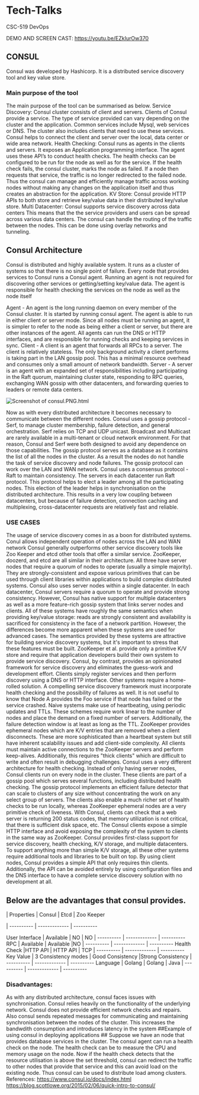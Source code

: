 # Tech-Talks
CSC-519 DevOps

DEMO AND SCREEN CAST: https://youtu.be/EZkIurOw370


## CONSUL ##
 
Consul was developed by Hashicorp. It is a distributed service discovery tool and key value store. 
### Main purpose of the tool ###
The main purpose of the tool can be summarised as below.
Service Discovery: Consul cluster consists of client and servers. Clients of Consul provide a service. The type of service provided can vary depending on the cluster and the application. Common services include Mysql, web services or DNS. The cluster also includes clients that need to use these services. Consul helps to connect the client and server over the local, data center or wide area network.
Health Checking: Consul runs as agents in the clients and servers. It exposes an Application programming interface. The agent uses these API’s to conduct health checks. The health checks can be configured to be run for the node as well as for the service. If the health check fails, the consul cluster, marks the node as failed. If a node then requests that service, the traffic is no longer redirected to the failed node. Thus the consul can manage and efficiently manage traffic across working nodes without making any changes on the application itself and thus creates an abstraction for the application.
KV Store:  Consul provide HTTP APIs to both store and retrieve key/value data in their distributed key/value store.
Multi Datacenter: Consul supports service discovery across data centers This means that the the service providers and users can be spread across various data centers. The consul can handle the routing of the traffic between the nodes. This can be done using overlay networks and tunneling.
## Consul Architecture ##
Consul is distributed and highly available system. It runs as a cluster of systems so that there is no single point of failure. 
Every node that provides services to Consul runs a Consul agent. Running an agent is not required for discovering other services or getting/setting key/value data. The agent is responsible for health checking the services on the node as well as the node itself


Agent - An agent is the long running daemon on every member of the Consul cluster. It is started by running consul agent. The agent is able to run in either client or server mode. Since all nodes must be running an agent, it is simpler to refer to the node as being either a client or server, but there are other instances of the agent. All agents can run the DNS or HTTP interfaces, and are responsible for running checks and keeping services in sync.
Client - A client is an agent that forwards all RPCs to a server. The client is relatively stateless. The only background activity a client performs is taking part in the LAN gossip pool. This has a minimal resource overhead and consumes only a small amount of network bandwidth.
Server - A server is an agent with an expanded set of responsibilities including participating in the Raft quorum, maintaining cluster state, responding to RPC queries, exchanging WAN gossip with other datacenters, and forwarding queries to leaders or remote data centers.

![Screenshot of consul.PNG.html](https://github.ncsu.edu/abandar/Tech-Talks/blob/master/consul.PNG)

Now as with every distributed architecture it becomes necessary to communicate  between the different nodes. Consul uses a gossip protocol - Serf,  to manage cluster membership, failure detection, and general orchestration.
 Serf relies on TCP and UDP unicast. Broadcast and Multicast are rarely available in a multi-tenant or cloud network environment. For that reason, Consul and Serf were both designed to avoid any dependence on those capabilities.
The gossip protocol serves as a database as it contains the list of all the nodes in the cluster. As a result the nodes do not handle the task of service discovery and node failures. The gossip protocol can work over the LAN and WAN network.
Consul uses a consensus protocol - Raft to maintain consistency. The servers in each datacenter run Raft protocol. This protocol helps to elect a leader among all the participating nodes. This election of the leader helps in synchronisation on the distributed architecture.
This results in a very low coupling between datacenters, but because of failure detection, connection caching and multiplexing, cross-datacenter requests are relatively fast and reliable.
### USE CASES ###
The usage of service discovery comes in as a boon for distributed systems. Conul allows independent operation of nodes across the LAN and WAN network 
Consul generally outperforms other service discovery tools like Zoo Keeper and etcd other tools that offer a similar service.
ZooKeeper, doozerd, and etcd are all similar in their architecture. All three have server nodes that require a quorum of nodes to operate (usually a simple majority). They are strongly-consistent and expose various primitives that can be used through client libraries within applications to build complex distributed systems.
Consul also uses server nodes within a single datacenter. In each datacenter, Consul servers require a quorum to operate and provide strong consistency. However, Consul has native support for multiple datacenters as well as a more feature-rich gossip system that links server nodes and clients.
All of these systems have roughly the same semantics when providing key/value storage: reads are strongly consistent and availability is sacrificed for consistency in the face of a network partition. However, the differences become more apparent when these systems are used for advanced cases.
The semantics provided by these systems are attractive for building service discovery systems, but it's important to stress that these features must be built. ZooKeeper et al. provide only a primitive K/V store and require that application developers build their own system to provide service discovery. Consul, by contrast, provides an opinionated framework for service discovery and eliminates the guess-work and development effort. Clients simply register services and then perform discovery using a DNS or HTTP interface. Other systems require a home-rolled solution.
A compelling service discovery framework must incorporate health checking and the possibility of failures as well. It is not useful to know that Node A provides the Foo service if that node has failed or the service crashed. Naive systems make use of heartbeating, using periodic updates and TTLs. These schemes require work linear to the number of nodes and place the demand on a fixed number of servers. Additionally, the failure detection window is at least as long as the TTL.
ZooKeeper provides ephemeral nodes which are K/V entries that are removed when a client disconnects. These are more sophisticated than a heartbeat system but still have inherent scalability issues and add client-side complexity. All clients must maintain active connections to the ZooKeeper servers and perform keep-alives. Additionally, this requires "thick clients" which are difficult to write and often result in debugging challenges.
Consul uses a very different architecture for health checking. Instead of only having server nodes, Consul clients run on every node in the cluster. These clients are part of a gossip pool which serves several functions, including distributed health checking. The gossip protocol implements an efficient failure detector that can scale to clusters of any size without concentrating the work on any select group of servers. The clients also enable a much richer set of health checks to be run locally, whereas ZooKeeper ephemeral nodes are a very primitive check of liveness. With Consul, clients can check that a web server is returning 200 status codes, that memory utilization is not critical, that there is sufficient disk space, etc. The Consul clients expose a simple HTTP interface and avoid exposing the complexity of the system to clients in the same way as ZooKeeper.
Consul provides first-class support for service discovery, health checking, K/V storage, and multiple datacenters. To support anything more than simple K/V storage, all these other systems require additional tools and libraries to be built on top. By using client nodes, Consul provides a simple API that only requires thin clients. Additionally, the API can be avoided entirely by using configuration files and the DNS interface to have a complete service discovery solution with no development at all.
 
 
## Below are the advantages that consul provides. ##
 
| Properties | Consul | Etcd | Zoo Keeper

| ---------- | ------------- | ----------

User Interface | Available | NO | NO
| ---------- | ------------- | ----------
RPC | Available | Available |NO
| ---------- | ------------- | ----------
Health Check |HTTP API | HTTP API | TCP
| ---------- | ------------- | ----------
Key Value | 3 Consistency modes | Good Consistency |Strong Consistency
| ---------- | ------------- | ----------
Language | Golang | Golang | Java
 | ---------- | ------------- | ----------

### Disadvantages: ###
As with any distributed architecture, consul faces issues with synchronisation. Consul relies heavily on the functionality of the underlying network. Consul does not provide efficient network checks and repairs.
Also consul sends repeated messages for communicating and maintaining synchronisation between the nodes of the cluster. This increases the bandwdith consumption and introduces latency in the system
##Example of using consul in deploying applications  ##
Suppose we have an node that provides database services in the cluster. The consul agent can run a health check on the node. The health check can be to measure the CPU and memory usage on the node. Now if the health check detects that the resource utilisation is above the set threshold, consul can redirect the traffic to other nodes that provide that service and this can avoid load on the existing node. Thus consul can be used to distribute load among clusters.
References:
https://www.consul.io/docs/index.html
https://blog.scottlowe.org/2015/02/06/quick-intro-to-consul/


